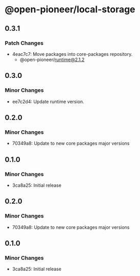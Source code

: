 # @open-pioneer/local-storage

## 0.3.1

### Patch Changes

-   4eac7c7: Move packages into core-packages repository.
    -   @open-pioneer/runtime@2.1.2

## 0.3.0

### Minor Changes

-   ee7c2d4: Update runtime version.

## 0.2.0

### Minor Changes

-   70349a8: Update to new core packages major versions

## 0.1.0

### Minor Changes

-   3ca8a25: Initial release

## 0.2.0

### Minor Changes

-   70349a8: Update to new core packages major versions

## 0.1.0

### Minor Changes

-   3ca8a25: Initial release
